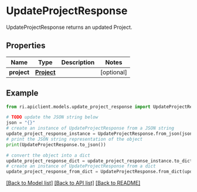 # UpdateProjectResponse

UpdateProjectResponse returns an updated Project.

## Properties

Name | Type | Description | Notes
------------ | ------------- | ------------- | -------------
**project** | [**Project**](Project.md) |  | [optional] 

## Example

```python
from ri.apiclient.models.update_project_response import UpdateProjectResponse

# TODO update the JSON string below
json = "{}"
# create an instance of UpdateProjectResponse from a JSON string
update_project_response_instance = UpdateProjectResponse.from_json(json)
# print the JSON string representation of the object
print(UpdateProjectResponse.to_json())

# convert the object into a dict
update_project_response_dict = update_project_response_instance.to_dict()
# create an instance of UpdateProjectResponse from a dict
update_project_response_from_dict = UpdateProjectResponse.from_dict(update_project_response_dict)
```
[[Back to Model list]](../README.md#documentation-for-models) [[Back to API list]](../README.md#documentation-for-api-endpoints) [[Back to README]](../README.md)

